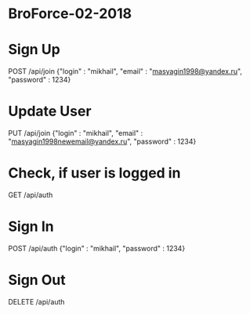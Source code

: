 # BroForce-02-2018

# Sign Up 
POST
/api/join
{"login" : "mikhail", "email" : "masyagin1998@yandex.ru", "password" : 1234}

# Update User
PUT
/api/join
{"login" : "mikhail", "email" : "masyagin1998newemail@yandex.ru", "password" : 1234}

# Check, if user is logged in
GET
/api/auth

# Sign In
POST
/api/auth
{"login" : "mikhail", "password" : 1234}

# Sign Out
DELETE
/api/auth
